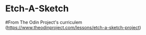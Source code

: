 # Etch-A-Sketch
#From The Odin Project's curriculem (https://www.theodinproject.com/lessons/etch-a-sketch-project)
